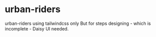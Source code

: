# urban-riders
urban-riders using tailwindcss only
But for steps designing - which is incomplete - Daisy UI needed.
